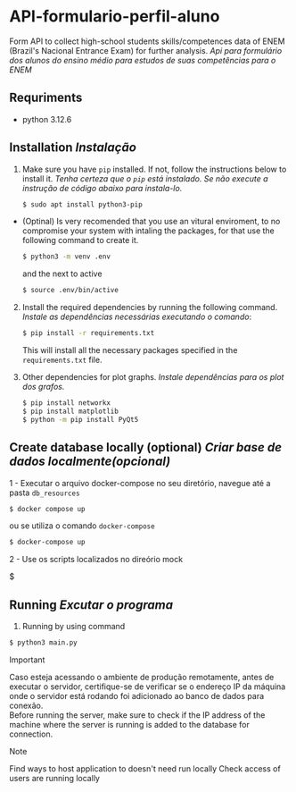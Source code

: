 # API-formulario-perfil-aluno

Form API to collect high-school students skills/competences data of ENEM (Brazil's Nacional Entrance Exam) for further analysis. *Api para formulário dos alunos do ensino médio para estudos de suas competências para o ENEM*

## Requriments
- python 3.12.6

## Installation *Instalação*

1. Make sure you have `pip` installed. If not, follow the instructions below to install it. *Tenha certeza que o `pip` está instalado. Se não execute a instrução de  código abaixo para instala-lo.*

    ```bash
    $ sudo apt install python3-pip
    ```
- (Optinal) Is very recomended that you use an vitural enviroment, to no compromise your system with intaling the packages, for that use the following command to create it.

    ```bash
    $ python3 -m venv .env
    ```
    and the next to active
    
    ```bash
    $ source .env/bin/active
    ```

2. Install the required dependencies by running the following command. *Instale as dependências necessárias executando o comando*:

    ```bash
    $ pip install -r requirements.txt
    ```

    This will install all the necessary packages specified in the `requirements.txt` file.

3. Other dependencies for plot graphs. *Instale dependências para os plot dos grafos.*

    ```bash
    $ pip install networkx
    $ pip install matplotlib
    $ python -m pip install PyQt5
    ```

## Create database locally (optional)  *Criar base de dados localmente(opcional)*

1 - Executar o arquivo docker-compose no seu diretório, navegue até a pasta ```db_resources```

```bash
$ docker compose up
```
ou se utiliza o comando ```docker-compose```
```bash
$ docker-compose up
```
2 - Use os scripts localizados no direório mock

$

## Running *Excutar o programa*

1. Running by using command

```bash
$ python3 main.py    
```

> [!IMPORTANT]
> Caso esteja acessando o ambiente de produção remotamente, antes de executar o servidor, certifique-se de verificar se o endereço IP da máquina onde o servidor está rodando foi adicionado ao banco de dados para conexão.  
> Before running the server, make sure to check if the IP address of the machine where the server is running is added to the database for connection.

> [!NOTE]  
> Find ways to host application to doesn't need run locally
> Check access of users are running locally